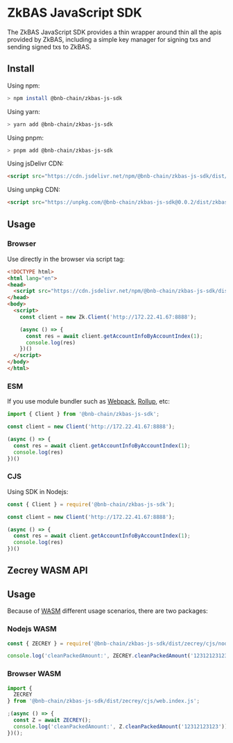 # ZkBAS JavaScript SDK 

The ZkBAS JavaScript SDK provides a thin wrapper around thin all the apis provided by ZkBAS, including a simple key manager for signing txs and sending signed txs to ZkBAS.

## Install

Using npm:

```bash
> npm install @bnb-chain/zkbas-js-sdk
```

Using yarn:

```bash
> yarn add @bnb-chain/zkbas-js-sdk
```

Using pnpm:

```bash
> pnpm add @bnb-chain/zkbas-js-sdk
```

Using jsDelivr CDN:

```html
<script src="https://cdn.jsdelivr.net/npm/@bnb-chain/zkbas-js-sdk/dist/zkbas-js-sdk.umd.js"></script>
```

Using unpkg CDN:

```html
<script src="https://unpkg.com/@bnb-chain/zkbas-js-sdk@0.0.2/dist/zkbas-js-sdk.umd.js"></script>
```

## Usage

### Browser

Use directly in the browser via script tag:

```html
<!DOCTYPE html>
<html lang="en">
<head>
  <script src="https://cdn.jsdelivr.net/npm/@bnb-chain/zkbas-js-sdk/dist/zkbas-js-sdk.umd.js"></script>
</head>
<body>
  <script>
    const client = new Zk.Client('http://172.22.41.67:8888');

    (async () => {
      const res = await client.getAccountInfoByAccountIndex(1);
      console.log(res)
    })()
  </script>
</body>
</html>
```

### ESM

If you use module bundler such as [Webpack](https://webpack.js.org/), [Rollup](https://rollupjs.org/guide/en/), etc:

```typescript
import { Client } from '@bnb-chain/zkbas-js-sdk';

const client = new Client('http://172.22.41.67:8888');

(async () => {
  const res = await client.getAccountInfoByAccountIndex(1);
  console.log(res)
})()
```

### CJS

Using SDK in Nodejs:

```javascript
const { Client } = require('@bnb-chain/zkbas-js-sdk');

const client = new Client('http://172.22.41.67:8888');

(async () => {
  const res = await client.getAccountInfoByAccountIndex(1);
  console.log(res)
})()
```

## Zecrey WASM API

## Usage

Because of [WASM](https://webassembly.org/) different usage scenarios, there are two packages:

### Nodejs WASM

```javascript
const { ZECREY } = require('@bnb-chain/zkbas-js-sdk/dist/zecrey/cjs/node.index.js');

console.log('cleanPackedAmount:', ZECREY.cleanPackedAmount('12312123123'))
```

### Browser WASM

```javascript
import {
  ZECREY
} from '@bnb-chain/zkbas-js-sdk/dist/zecrey/cjs/web.index.js';

;(async () => {
  const Z = await ZECREY();
  console.log('cleanPackedAmount:', Z.cleanPackedAmount('12312123123'))
})();
```